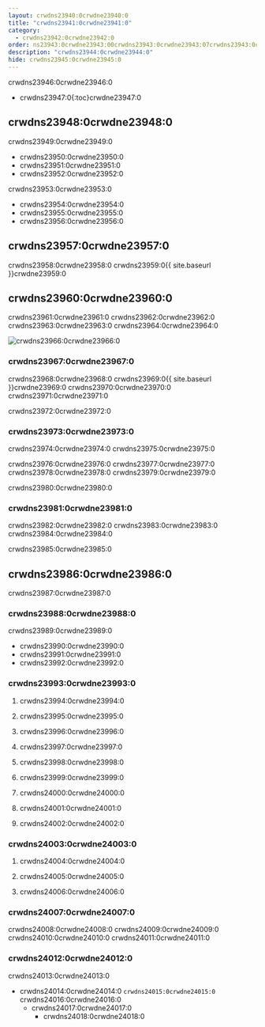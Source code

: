 ```yaml
---
layout: crwdns23940:0crwdne23940:0
title: "crwdns23941:0crwdne23941:0"
category:
  - crwdns23942:0crwdne23942:0
order: ns23943:0crwdne23943:00crwdns23943:0crwdne23943:07crwdns23943:0crwdne23943:0
description: "crwdns23944:0crwdne23944:0"
hide: crwdns23945:0crwdne23945:0
---
```

crwdns23946:0crwdne23946:0

- crwdns23947:0{:toc}crwdne23947:0

## crwdns23948:0crwdne23948:0

crwdns23949:0crwdne23949:0

- crwdns23950:0crwdne23950:0
- crwdns23951:0crwdne23951:0
- crwdns23952:0crwdne23952:0

crwdns23953:0crwdne23953:0

- crwdns23954:0crwdne23954:0 
- crwdns23955:0crwdne23955:0
- crwdns23956:0crwdne23956:0 

## crwdns23957:0crwdne23957:0

crwdns23958:0crwdne23958:0 crwdns23959:0{{ site.baseurl }}crwdne23959:0

## crwdns23960:0crwdne23960:0

crwdns23961:0crwdne23961:0 crwdns23962:0crwdne23962:0 crwdns23963:0crwdne23963:0 crwdns23964:0crwdne23964:0

![crwdns23966:0crwdne23966:0](crwdns23965:0{{site.baseurl}}crwdne23965:0)

### crwdns23967:0crwdne23967:0

crwdns23968:0crwdne23968:0 crwdns23969:0{{ site.baseurl }}crwdne23969:0 crwdns23970:0crwdne23970:0 crwdns23971:0crwdne23971:0

crwdns23972:0crwdne23972:0

### crwdns23973:0crwdne23973:0

crwdns23974:0crwdne23974:0 crwdns23975:0crwdne23975:0

crwdns23976:0crwdne23976:0 crwdns23977:0crwdne23977:0 crwdns23978:0crwdne23978:0 crwdns23979:0crwdne23979:0

crwdns23980:0crwdne23980:0

### crwdns23981:0crwdne23981:0

crwdns23982:0crwdne23982:0 crwdns23983:0crwdne23983:0 crwdns23984:0crwdne23984:0

crwdns23985:0crwdne23985:0

## crwdns23986:0crwdne23986:0

crwdns23987:0crwdne23987:0

### crwdns23988:0crwdne23988:0

crwdns23989:0crwdne23989:0

- crwdns23990:0crwdne23990:0
- crwdns23991:0crwdne23991:0
- crwdns23992:0crwdne23992:0

### crwdns23993:0crwdne23993:0

1. crwdns23994:0crwdne23994:0

2. crwdns23995:0crwdne23995:0

3. crwdns23996:0crwdne23996:0

4. crwdns23997:0crwdne23997:0

5. crwdns23998:0crwdne23998:0

6. crwdns23999:0crwdne23999:0

7. crwdns24000:0crwdne24000:0

8. crwdns24001:0crwdne24001:0

9. crwdns24002:0crwdne24002:0

### crwdns24003:0crwdne24003:0

1. crwdns24004:0crwdne24004:0

2. crwdns24005:0crwdne24005:0

3. crwdns24006:0crwdne24006:0

### crwdns24007:0crwdne24007:0

crwdns24008:0crwdne24008:0 crwdns24009:0crwdne24009:0 crwdns24010:0crwdne24010:0 crwdns24011:0crwdne24011:0

### crwdns24012:0crwdne24012:0

crwdns24013:0crwdne24013:0

- crwdns24014:0crwdne24014:0 `crwdns24015:0crwdne24015:0` crwdns24016:0crwdne24016:0 
  - crwdns24017:0crwdne24017:0 
    - crwdns24018:0crwdne24018:0